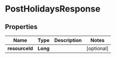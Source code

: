 # PostHolidaysResponse

## Properties
Name | Type | Description | Notes
------------ | ------------- | ------------- | -------------
**resourceId** | **Long** |  |  [optional]
